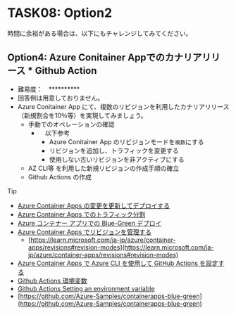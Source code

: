 # TASK08: Option2
時間に余裕がある場合は、以下にもチャレンジしてみてください。

## Option4: Azure Conitainer Appでのカナリアリリース * Github Action
* 難易度：　**********
* 回答例は用意しておりません。
* Azure Conitainer App にて、複数のリビジョンを利用したカナリアリリース（新規割合を10％等）を実現してみましょう。
  * 手動でのオペレーションの確認
    * 　以下参考 
      * Azure Conitainer App のリビジョンモードを`複数`にする
      * リビジョンを追加し、トラフィックを変更する
      * 使用しない古いリビジョンを非アクティブにする
  * AZ CLI等 を利用した新規リビジョンの作成手順の確立
  * Github Actions の作成
    
> [!TIP]
> * [Azure Container Apps の変更を更新してデプロイする](https://learn.microsoft.com/ja-jp/azure/container-apps/revisions)
> * [Azure Container Apps でのトラフィック分割](https://learn.microsoft.com/ja-jp/azure/container-apps/traffic-splitting?pivots=azure-cli)
> * [Azure コンテナー アプリでの Blue-Green デプロイ](https://learn.microsoft.com/ja-jp/azure/container-apps/blue-green-deployment?pivots=azure-cli)
> * [Azure Container Apps でリビジョンを管理する](https://learn.microsoft.com/ja-jp/azure/container-apps/revisions-manage?tabs=bash)
>   * [https://learn.microsoft.com/ja-jp/azure/container-apps/revisions#revision-modes](https://learn.microsoft.com/ja-jp/azure/container-apps/revisions#revision-modes) 
> * [Azure Container Apps で Azure CLI を使用して GitHub Actions を設定する](https://learn.microsoft.com/ja-jp/azure/container-apps/github-actions-cli?tabs=bash)
> * [Github Actions 環境変数](https://docs.github.com/ja/actions/learn-github-actions/variables#default-environment-variables)
> * [Github Actions Setting an environment variable](https://docs.github.com/en/actions/using-workflows/workflow-commands-for-github-actions#setting-an-environment-variable)
> * [https://github.com/Azure-Samples/containerapps-blue-green](https://github.com/Azure-Samples/containerapps-blue-green)
